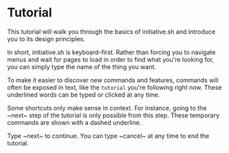 # Tutorial

This tutorial will walk you through the basics of initiative.sh and introduce
you to its design principles.

In short, initiative.sh is keyboard-first. Rather than forcing you to navigate
menus and wait for pages to load in order to find what you're looking for, you
can simply type the name of the thing you want.

To make it easier to discover new commands and features, commands will often be
exposed in text, like the `tutorial` you're following right now. These
underlined words can be typed or clicked at any time.

Some shortcuts only make sense in context. For instance, going to the ~next~
step of the tutorial is only possible from this step. These temporary commands
are shown with a dashed underline.

Type ~next~ to continue. You can type ~cancel~ at any time to end the tutorial.
